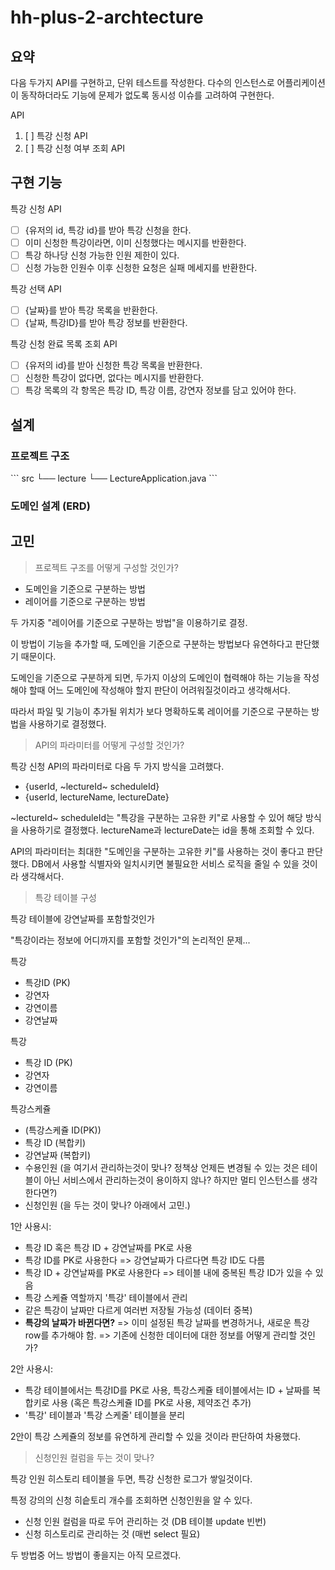 # hh-plus-2-archtecture

## 요약

다음 두가지 API를 구현하고, 단위 테스트를 작성한다.
다수의 인스턴스로 어플리케이션이 동작하더라도 기능에 문제가 없도록 동시성 이슈를 고려하여 구현한다.

API
1. [ ] 특강 신청 API
2. [ ] 특강 신청 여부 조회 API

## 구현 기능

특강 신청 API
- [ ] {유저의 id, 특강 id}를 받아 특강 신청을 한다.
- [ ] 이미 신청한 특강이라면, 이미 신청했다는 메시지를 반환한다.
- [ ] 특강 하나당 신청 가능한 인원 제한이 있다.
- [ ] 신청 가능한 인원수 이후 신청한 요청은 실패 메세지를 반환한다.

특강 선택 API
- [ ] {날짜}를 받아 특강 목록을 반환한다.
- [ ] {날짜, 특강ID}를 받아 특강 정보를 반환한다.

특강 신청 완료 목록 조회 API
- [ ] {유저의 id}를 받아 신청한 특강 목록을 반환한다.
- [ ] 신청한 특강이 없다면, 없다는 메시지를 반환한다.
- [ ] 특강 목록의 각 항목은 특강 ID, 특강 이름, 강연자 정보를 담고 있어야 한다. 

## 설계

### 프로젝트 구조

\```
src
└── lecture
    └── LectureApplication.java
\```


### 도메인 설계 (ERD)


## 고민

> 프로젝트 구조를 어떻게 구성할 것인가?

- 도메인을 기준으로 구분하는 방법
- 레이어를 기준으로 구분하는 방법

두 가지중 "레이어를 기준으로 구분하는 방법"을 이용하기로 결정.

이 방법이 기능을 추가할 때, 도메인을 기준으로 구분하는 방법보다 유연하다고 판단했기 때문이다.

도메인을 기준으로 구분하게 되면, 두가지 이상의 도메인이 협력해야 하는 기능을 작성해야 할때 어느 도메인에 작성해야 할지 판단이 어려워질것이라고 생각해서다.

따라서 파일 및 기능이 추가될 위치가 보다 명확하도록 레이어를 기준으로 구분하는 방법을 사용하기로 결정했다.

> API의 파라미터를 어떻게 구성할 것인가?

특강 신청 API의 파라미터로 다음 두 가지 방식을 고려했다.
- {userId, ~lectureId~ scheduleId}
- {userId, lectureName, lectureDate}

~lectureId~ scheduleId는 "특강을 구분하는 고유한 키"로 사용할 수 있어 해당 방식을 사용하기로 결정했다. 
lectureName과 lectureDate는 id을 통해 조회할 수 있다.

API의 파라미터는 최대한 "도메인을 구분하는 고유한 키"를 사용하는 것이 좋다고 판단했다. 
DB에서 사용할 식별자와 일치시키면 불필요한 서비스 로직을 줄일 수 있을 것이라 생각해서다.


> 특강 테이블 구성

특강 테이블에 강연날짜를 포함할것인가

"특강이라는 정보에 어디까지를 포함할 것인가"의 논리적인 문제...

특강
- 특강ID (PK)
- 강연자
- 강연이름
- 강연날짜

특강
- 특강 ID (PK)
- 강연자
- 강연이름

특강스케쥴
- (특강스케쥴 ID(PK))
- 특강 ID (복합키)
- 강연날짜 (복합키)
- 수용인원 (을 여기서 관리하는것이 맞나? 정책상 언제든 변경될 수 있는 것은 테이블이 아닌 서비스에서 관리하는것이 용이하지 않나? 하지만 멀티 인스턴스를 생각한다면?)
- 신청인원 (을 두는 것이 맞나? 아래에서 고민.)

1안 사용시:
- 특강 ID 혹은 특강 ID + 강연날짜를 PK로 사용
- 특강 ID를 PK로 사용한다 => 강연날짜가 다르다면 특강 ID도 다름
- 특강 ID +  강연날짜를 PK로 사용한다 => 테이블 내에 중복된 특강 ID가 있을 수 있음
- 특강 스케쥴 역할까지 '특강' 테이블에서 관리
- 같은 특강이 날짜만 다르게 여러번 저장될 가능성 (데이터 중복)
- **특강의 날짜가 바뀐다면?** => 이미 설정된 특강 날짜를 변경하거나, 새로운 특강 row를 추가해야 함. 
  => 기존에 신청한 데이터에 대한 정보를 어떻게 관리할 것인가?


2안 사용시:
- 특강 테이블에서는 특강ID를 PK로 사용, 특강스케쥴 테이블에서는 ID + 날짜를 복합키로 사용 (혹은 특강스케쥴 ID를 PK로 사용, 제약조건 추가)
- '특강' 테이블과 '특강 스케줄' 테이블을 분리


2안이 특강 스케쥴의 정보를 유연하게 관리할 수 있을 것이라 판단하여 차용했다.

> 신청인원 컬럼을 두는 것이 맞나?

특강 인원 히스토리 테이블을 두면, 특강 신청한 로그가 쌓일것이다.

특정 강의의 신청 히슽토리 개수를 조회하면 신청인원을 알 수 있다.

- 신청 인원 컬럼을 따로 두어 관리하는 것 (DB 테이블 update 빈번)
- 신청 히스토리로 관리하는 것 (매번 select 필요)

두 방법중 어느 방법이 좋을지는 아직 모르겠다.
